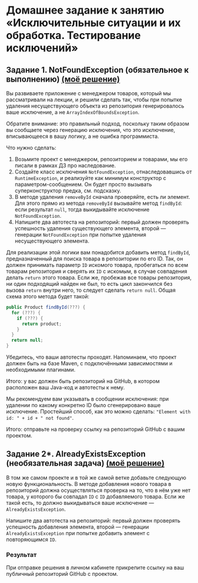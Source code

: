 # Домашнее задание к занятию «Исключительные ситуации и их обработка. Тестирование исключений»

## Задание 1. NotFoundException (обязательное к выполнению) <a href="https://github.com/RavenRVS/QAI_HW13_T1/tree/master/src">(моё решение) </a>

Вы развиваете приложение с менеджером товаров, который мы рассматривали на лекции, и решили сделать так, чтобы при попытке удаления несуществующего объекта из репозитория генерировалось ваше исключение, а не `ArrayIndexOfBoundsException`.

Обратите внимание: это правильный подход, поскольку таким образом вы сообщаете через генерацию исключения, что это исключение, вписывающееся в вашу логику, а не ошибка программиста.

Что нужно сделать:
1. Возьмите проект с менеджером, репозиторием и товарами, мы его писали в рамках ДЗ про наследование.
1. Создайте класс исключения `NotFoundException`, отнаследовавшись от `RuntimeException`, и реализуйте как минимум конструктор с параметром-сообщением. Он будет просто вызывать суперконструктор предка, см. подсказку.
1. В методе удаления `removeById` сначала проверяйте, есть ли элемент. Для этого прямо из метода `removeById` вызывайте метод `findById`: если результат `null`, тогда выкидывайте исключение `NotFoundException`.
1. Напишите два автотеста на репозиторий: первый должен проверять успешность удаления существующего элемента, второй — генерации `NotFoundException` при попытке удаления несуществующего элемента.


Для реализации этой логики вам понадобится добавить метод `findById`, предназначенный для поиска товара в репозитории по его ID. Так, он должен принимать параметр `ID` искомого товара, пробегаться по всем товарам репозитория и сверять их `ID` с искомым, в случае совпадения делать `return` этого товара. Если же, пробежав все товары репозитория, ни один подходящий найден не был, то есть цикл закончился без вызова `return` внутри него, то следует сделать `return null`. Общая схема этого метода будет такой:
```java
public Product findById(???) {
  for (???) {
    if (???) {
      return product;
    }
  }
  return null;
}
```

Убедитесь, что ваши автотесты проходят. Напоминаем, что проект должен быть на базе Maven, с подключёнными зависимостями и необходимыми плагинами.

Итого: у вас должен быть репозиторий на GitHub, в котором расположен ваш Java-код и автотесты к нему.

Мы рекомендуем вам указывать в сообщении исключения: при удалении по какому конкретно ID было сгенерировано ваше исключение.
Простейший способ, как это можно сделать: ```"Element with id: " + id + " not found"```.

Итого: отправьте на проверку ссылку на репозиторий GitHub с вашим проектом. 

## Задание 2*. AlreadyExistsException (необязательная задача) <a href="https://github.com/RavenRVS/QAI_HW13_T1/tree/master/src">(моё решение) </a>

В том же самом проекте и в той же самой ветке добавьте следующую новую функциональность. В методе добавления нового товара в репозиторий должна осуществляться проверка на то, что в нём уже нет товара, у которого бы совпадал `ID` с `ID` добавляемого товара. Если же такой есть, то должно выкидываться ваше исключение — 
`AlreadyExistsException`. 

Напишите два автотеста на репозиторий: первый должен проверять успешность добавления элемента, второй — генерации `AlreadyExistsException` при попытке добавить элемент с повторяющимся `ID`.

### Результат
При отправке решения в личном кабинете прикрепите ссылку на ваш публичный репозиторий GitHub с проектом.
